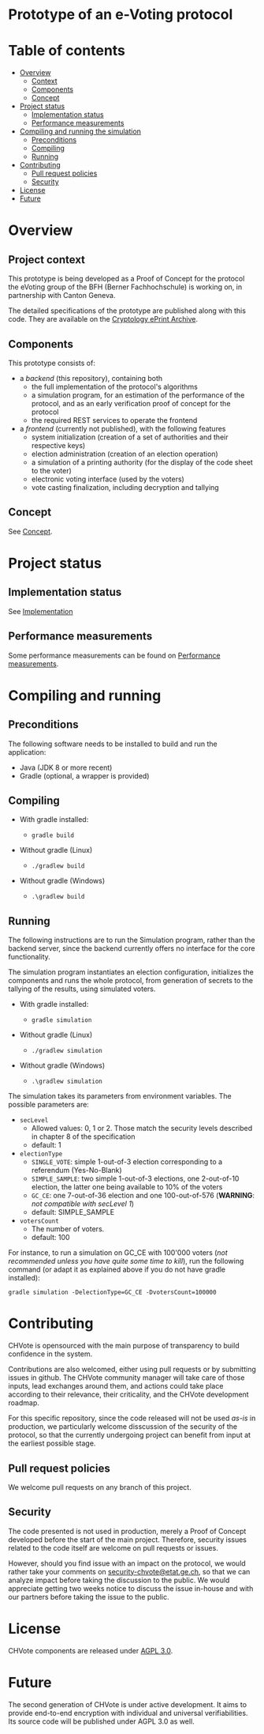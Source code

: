 # Prototype of an e-Voting protocol

# Table of contents

- [Overview](#overview)
    - [Context](#project-context)
    - [Components](#components)
    - [Concept](#concept)
- [Project status](#project-status)
    - [Implementation status](#implementation-status)
    - [Performance measurements](#performance-measurements)
- [Compiling and running the simulation](#compiling-and-running)
    - [Preconditions](#preconditions)
    - [Compiling](#compiling)
    - [Running](#running)
- [Contributing](#contributing)
    - [Pull request policies](#pull-request-policies)
	- [Security](#security)
- [License](#license)
- [Future](#future)

# Overview

## Project context

This prototype is being developed as a Proof of Concept for the protocol the eVoting group
of the BFH (Berner Fachhochschule) is working on, in partnership with Canton Geneva.

The detailed specifications of the prototype are published along with this code.
They are available on the [Cryptology ePrint Archive](https://ia.cr/2017/325).

## Components

This prototype consists of:

- a _backend_ (this repository), containing both
    - the full implementation of the protocol's algorithms
    - a simulation program, for an estimation of the performance of the protocol, and as an early
    verification proof of concept for the protocol
    - the required REST services to operate the frontend
- a _frontend_ (currently not published), with the following features
    - system initialization (creation of a set of authorities and their respective keys)
    - election administration (creation of an election operation)
    - a simulation of a printing authority (for the display of the code sheet to the voter)
    - electronic voting interface (used by the voters)
    - vote casting finalization, including decryption and tallying

## Concept

See [Concept](doc/Concept.md).

# Project status

## Implementation status

See [Implementation](doc/Implementation.md)

## Performance measurements

Some performance measurements can be found on [Performance measurements](doc/Performance%20measurements.md).

# Compiling and running

## Preconditions
The following software needs to be installed to build and run the application:
- Java (JDK 8 or more recent)
- Gradle (optional, a wrapper is provided)

## Compiling

- With gradle installed:
    - `gradle build`

- Without gradle (Linux)
    - `./gradlew build`

- Without gradle (Windows)
    - `.\gradlew build`

## Running

The following instructions are to run the Simulation program, rather than the backend server, since the backend 
currently offers no interface for the core functionality.

The simulation program instantiates an election configuration, initializes the components and runs the whole protocol,
from generation of secrets to the tallying of the results, using simulated voters.

- With gradle installed:
    - `gradle simulation`

- Without gradle (Linux)
    - `./gradlew simulation`

- Without gradle (Windows)
    - `.\gradlew simulation`

The simulation takes its parameters from environment variables. The possible parameters are:
- `secLevel`
    - Allowed values: 0, 1 or 2. Those match the security levels described in chapter 8 of the specification
    - default: 1
- `electionType`
    - `SINGLE_VOTE`: simple 1-out-of-3 election corresponding to a referendum (Yes-No-Blank)
    - `SIMPLE_SAMPLE`: two simple 1-out-of-3 elections, one 2-out-of-10 election, the latter one being available to 10%
     of the voters
    - `GC_CE`: one 7-out-of-36 election and one 100-out-of-576 (**WARNING**: _not compatible with secLevel 1_)
    - default: SIMPLE_SAMPLE
- `votersCount`
    - The number of voters.
    - default: 100
    
For instance, to run a simulation on GC_CE with 100'000 voters (_not recommended unless you have quite some time to 
kill_), run the following command (or adapt it as explained above if you do not have gradle installed):

    gradle simulation -DelectionType=GC_CE -DvotersCount=100000

# Contributing
CHVote is opensourced with the main purpose of transparency to build confidence in the system.
 
Contributions are also welcomed, either using pull requests or by submitting issues in github. The CHVote community
manager will take care of those inputs, lead exchanges around them, and actions could take place according to their 
relevance, their criticality, and the CHVote development roadmap.

For this specific repository, since the code released will not be used _as-is_ in production, we particularly welcome
disscussion of the security of the protocol, so that the currently undergoing project can benefit from input at the
earliest possible stage.

## Pull request policies
We welcome pull requests on any branch of this project.

## Security
The code presented is not used in production, merely a Proof of Concept developed before the start of the main project.
Therefore, security issues related to the code itself are welcome on pull requests or issues.

However, should you find issue with an impact on the protocol, we would rather take your comments on 
security-chvote@etat.ge.ch, so that we can analyze impact before taking the discussion to the public.
We would appreciate getting two weeks notice to discuss the issue in-house and with our partners before taking the issue
to the public.

# License
CHVote components are released under [AGPL 3.0](https://www.gnu.org/licenses/agpl.txt).

# Future
The second generation of CHVote is under active development. It aims to provide end-to-end encryption with individual
and universal verifiabilities. Its source code will be published under AGPL 3.0 as well.